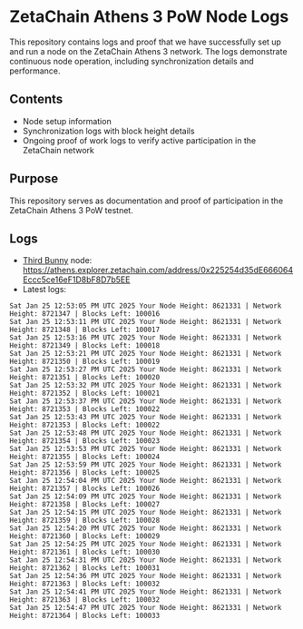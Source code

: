 # ZetaChain Athens 3 PoW Node Logs
This repository contains logs and proof that we have successfully set up and run a node on the ZetaChain Athens 3 network. The logs demonstrate continuous node operation, including synchronization details and performance.

## Contents
- Node setup information
- Synchronization logs with block height details
- Ongoing proof of work logs to verify active participation in the ZetaChain network

## Purpose
This repository serves as documentation and proof of participation in the ZetaChain Athens 3 PoW testnet.

## Logs

- [Third Bunny](https://thirdbunny.xyz/) node: https://athens.explorer.zetachain.com/address/0x225254d35dE666064Eccc5ce16eF1D8bF8D7b5EE
- Latest logs:
```
Sat Jan 25 12:53:05 PM UTC 2025 Your Node Height: 8621331 | Network Height: 8721347 | Blocks Left: 100016
Sat Jan 25 12:53:11 PM UTC 2025 Your Node Height: 8621331 | Network Height: 8721348 | Blocks Left: 100017
Sat Jan 25 12:53:16 PM UTC 2025 Your Node Height: 8621331 | Network Height: 8721349 | Blocks Left: 100018
Sat Jan 25 12:53:21 PM UTC 2025 Your Node Height: 8621331 | Network Height: 8721350 | Blocks Left: 100019
Sat Jan 25 12:53:27 PM UTC 2025 Your Node Height: 8621331 | Network Height: 8721351 | Blocks Left: 100020
Sat Jan 25 12:53:32 PM UTC 2025 Your Node Height: 8621331 | Network Height: 8721352 | Blocks Left: 100021
Sat Jan 25 12:53:37 PM UTC 2025 Your Node Height: 8621331 | Network Height: 8721353 | Blocks Left: 100022
Sat Jan 25 12:53:43 PM UTC 2025 Your Node Height: 8621331 | Network Height: 8721353 | Blocks Left: 100022
Sat Jan 25 12:53:48 PM UTC 2025 Your Node Height: 8621331 | Network Height: 8721354 | Blocks Left: 100023
Sat Jan 25 12:53:53 PM UTC 2025 Your Node Height: 8621331 | Network Height: 8721355 | Blocks Left: 100024
Sat Jan 25 12:53:59 PM UTC 2025 Your Node Height: 8621331 | Network Height: 8721356 | Blocks Left: 100025
Sat Jan 25 12:54:04 PM UTC 2025 Your Node Height: 8621331 | Network Height: 8721357 | Blocks Left: 100026
Sat Jan 25 12:54:09 PM UTC 2025 Your Node Height: 8621331 | Network Height: 8721358 | Blocks Left: 100027
Sat Jan 25 12:54:15 PM UTC 2025 Your Node Height: 8621331 | Network Height: 8721359 | Blocks Left: 100028
Sat Jan 25 12:54:20 PM UTC 2025 Your Node Height: 8621331 | Network Height: 8721360 | Blocks Left: 100029
Sat Jan 25 12:54:25 PM UTC 2025 Your Node Height: 8621331 | Network Height: 8721361 | Blocks Left: 100030
Sat Jan 25 12:54:31 PM UTC 2025 Your Node Height: 8621331 | Network Height: 8721362 | Blocks Left: 100031
Sat Jan 25 12:54:36 PM UTC 2025 Your Node Height: 8621331 | Network Height: 8721363 | Blocks Left: 100032
Sat Jan 25 12:54:41 PM UTC 2025 Your Node Height: 8621331 | Network Height: 8721363 | Blocks Left: 100032
Sat Jan 25 12:54:47 PM UTC 2025 Your Node Height: 8621331 | Network Height: 8721364 | Blocks Left: 100033
```
